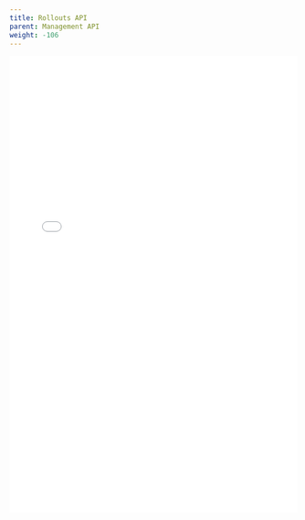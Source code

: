 ```yaml
--- 
title: Rollouts API
parent: Management API
weight: -106
---
```


<iframe width="100%" height="800px" frameborder="0" src="../../../rest-api/rollout-api-guide/"></iframe>